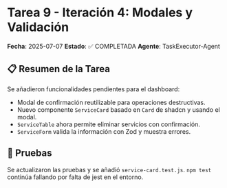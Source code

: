 # Tarea 9 - Iteración 4: Modales y Validación

**Fecha**: 2025-07-07
**Estado**: ✅ COMPLETADA
**Agente**: TaskExecutor-Agent

## 📋 Resumen de la Tarea

Se añadieron funcionalidades pendientes para el dashboard:

- Modal de confirmación reutilizable para operaciones destructivas.
- Nuevo componente `ServiceCard` basado en `Card` de shadcn y usando el modal.
- `ServiceTable` ahora permite eliminar servicios con confirmación.
- `ServiceForm` valida la información con Zod y muestra errores.

## 🧪 Pruebas

Se actualizaron las pruebas y se añadió `service-card.test.js`. `npm test` continúa fallando por falta de jest en el entorno.
